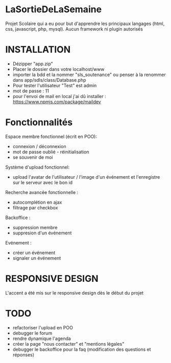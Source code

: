 # LaSortieDeLaSemaine
Projet Scolaire qui a eu pour but d'apprendre les principaux langages (html, css, javascript, php, mysql). Aucun framework ni plugin autorisés

# INSTALLATION
- Dézipper "app.zip"
- Placer le dossier dans votre localhost/www
- importer la bdd et la nommer "sls_soutenance" ou penser à la renommer dans app/sdls/class/Database.php
- Pour tester l'utilisateur "Test" est admin
- mot de passe : 11
- pour l'envoi de mail en local j'ai dû installer : https://www.npmjs.com/package/maildev

# Fonctionnalités
Espace membre fonctionnel (écrit en POO):
- connexion / déconnexion
- mot de passe oublié - réinitialisation
- se souvenir de moi

Système d'upload fonctionnel:
- upload l'avatar de l'utilisateur / l'image d'un événement et l'enregistre sur le serveur avec le bon id

Recherche avancée fonctionnelle :
- autocomplétion en ajax
- filtrage par checkbox

Backoffice :
- suppression membre
- suppresion d'un événement

Evénement :
- créer un événement
- signaler un événement

# RESPONSIVE DESIGN
L'accent a été mis sur le responsive design dès le début du projet

# TODO
- refactoriser l'upload en POO
- debugger le forum
- rendre dynamique l'agenda
- créer la page "nous contacter" et "mentions légales"
- debugger le backoffice pour la faq (modification des questions et réponses)
